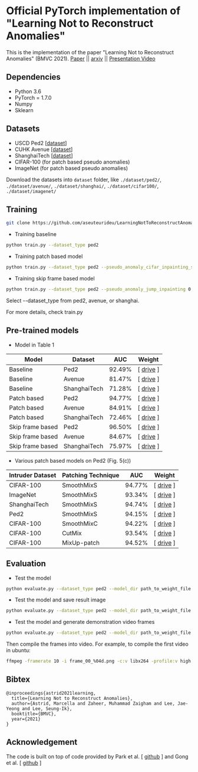 # Official PyTorch implementation of "Learning Not to Reconstruct Anomalies"
This is the implementation of the paper "Learning Not to Reconstruct Anomalies" (BMVC 2021).
[Paper](https://www.bmvc2021-virtualconference.com/assets/papers/0711.pdf) || [arxiv](https://arxiv.org/abs/2110.09742) || [Presentation Video](https://youtu.be/dAWLXWZP6ec)


## Dependencies
* Python 3.6
* PyTorch = 1.7.0 
* Numpy
* Sklearn

## Datasets
* USCD Ped2 [[dataset](https://drive.google.com/file/d/1w1yNBVonKDAp8uxw3idQkUr-a9Gj8yu1/view?usp=sharing)]
* CUHK Avenue [[dataset](https://drive.google.com/file/d/1q3NBWICMfBPHWQexceKfNZBgUoKzHL-i/view?usp=sharing)]
* ShanghaiTech [[dataset](https://drive.google.com/file/d/1rE1AM11GARgGKf4tXb2fSqhn_sX46WKn/view?usp=sharing)]
* CIFAR-100 (for patch based pseudo anomalies)
* ImageNet (for patch based pseudo anomalies)

Download the datasets into ``dataset`` folder, like ``./dataset/ped2/``, ``./dataset/avenue/``, ``./dataset/shanghai/``, ``./dataset/cifar100/``, ``./dataset/imagenet/``

## Training
```bash
git clone https://github.com/aseuteurideu/LearningNotToReconstructAnomalies
```

* Training baseline
```bash
python train.py --dataset_type ped2
```

* Training patch based model
```bash
python train.py --dataset_type ped2 --pseudo_anomaly_cifar_inpainting_smoothborder 0.2 --max_size 0.5 --max_move 10
```

* Training skip frame based model
```bash
python train.py --dataset_type ped2 --pseudo_anomaly_jump_inpainting 0.2 --jump 2 3 4 5
```

Select --dataset_type from ped2, avenue, or shanghai.

For more details, check train.py


## Pre-trained models

* Model in Table 1

| Model           | Dataset       | AUC           | Weight        |
| -------------- | ------------- | ------------- | ------------- | 
| Baseline | Ped2          |   92.49%       | [ [drive](https://drive.google.com/file/d/1QN02heGYVgOgivmfMGkPjR0GHwqT4wRg/view?usp=sharing) ] |
| Baseline | Avenue        |   81.47%       | [ [drive](https://drive.google.com/file/d/1Xqh5hPffEnEsoBIp_tHuHEFziapShl85/view?usp=sharing) ] |
| Baseline | ShanghaiTech  |   71.28%       | [ [drive](https://drive.google.com/file/d/1Bh2E2pJHkf-uTkELTgKGuezqYg1msLen/view?usp=sharing) ] |
| Patch based  | Ped2          |   94.77%       | [ [drive](https://drive.google.com/file/d/1kWebjUKEH47BuucWNjMWZKC3gemFmwGp/view?usp=sharing) ] |
| Patch based  | Avenue        |   84.91%       | [ [drive](https://drive.google.com/file/d/1xYv_jLRBtJTxESJhma0vDzoAxxBLWwZM/view?usp=sharing) ] |
| Patch based  | ShanghaiTech  |   72.46%       | [ [drive](https://drive.google.com/file/d/13IYKvh0fKDDneD_gX7k7m7YAwAsUVuLb/view?usp=sharing) ] |
| Skip frame based | Ped2          |   96.50%       | [ [drive](https://drive.google.com/file/d/1_bpHgG8gHGNbbxYwE_Xsp09AJh8WTsn2/view?usp=sharing) ] |
| Skip frame based  | Avenue        |   84.67%       | [ [drive](https://drive.google.com/file/d/1kgj6zwkbhA_1GDwVk3pectjayTgqO4V-/view?usp=sharing) ] |
| Skip frame based  | ShanghaiTech  |   75.97%       | [ [drive](https://drive.google.com/file/d/1L1GHQ29THLwFkFcmb2hrNVBSxpC5g9wz/view?usp=sharing) ] |

* Various patch based models on Ped2 (Fig. 5(c))

| Intruder Dataset    | Patching Technique       | AUC           | Weight        | 
| -------------- | ------------- | ------------- | ------------- | 
| CIFAR-100 | SmoothMixS          |   94.77%       | [ [drive](https://drive.google.com/file/d/1kWebjUKEH47BuucWNjMWZKC3gemFmwGp/view?usp=sharing) ] | 
| ImageNet | SmoothMixS        |   93.34%       | [ [drive](https://drive.google.com/file/d/1LuMpRgYZlLOWetZJYZ_3Pfzv-IftkJMX/view?usp=sharing) ] | 
| ShanghaiTech | SmoothMixS  |   94.74%       | [ [drive](https://drive.google.com/file/d/1zfsgfT7FYnODA8rew8y6fYvNhuU5Y0sc/view?usp=sharing) ] |
| Ped2     | SmoothMixS          |   94.15%       | [ [drive](https://drive.google.com/file/d/1W3GZzMjR7C34W-TTcXidlqgKsR192tgs/view?usp=sharing) ] | 
| CIFAR-100     | SmoothMixC        |   94.22%       | [ [drive](https://drive.google.com/file/d/1FwTW-bf4OCV_bdHY-QhDv3DSL23qpyLa/view?usp=sharing) ] |
| CIFAR-100    | CutMix  |   93.54%       | [ [drive](https://drive.google.com/file/d/1g5c1rxXrd5Ih6Pv7carmZT-tj0BYBK7C/view?usp=sharing) ] | 
| CIFAR-100    | MixUp-patch  |   94.52%       | [ [drive](https://drive.google.com/file/d/18Ry2EkMrTjkhsFBCvxAwQ_zHAEgaa8zc/view?usp=sharing) ] | 

## Evaluation
* Test the model
```bash
python evaluate.py --dataset_type ped2 --model_dir path_to_weight_file.pth
```
* Test the model and save result image
```bash
python evaluate.py --dataset_type ped2 --model_dir path_to_weight_file.pth --img_dir folder_path_to_save_image_results
```
* Test the model and generate demonstration video frames
```bash
python evaluate.py --dataset_type ped2 --model_dir path_to_weight_file.pth --vid_dir folder_path_to_save_video_results
```
Then compile the frames into video. For example, to compile the first video in ubuntu:
```bash
ffmpeg -framerate 10 -i frame_00_%04d.png -c:v libx264 -profile:v high -crf 20 -pix_fmt yuv420p video_00.mp4
```


## Bibtex
```
@inproceedings{astrid2021learning,
  title={Learning Not to Reconstruct Anomalies},
  author={Astrid, Marcella and Zaheer, Muhammad Zaigham and Lee, Jae-Yeong and Lee, Seung-Ik},
  booktitle={BMVC},
  year={2021}
}
```

## Acknowledgement
The code is built on top of code provided by Park et al. [ [github](https://github.com/cvlab-yonsei/MNAD) ] and Gong et al. [ [github](https://github.com/donggong1/memae-anomaly-detection) ]
